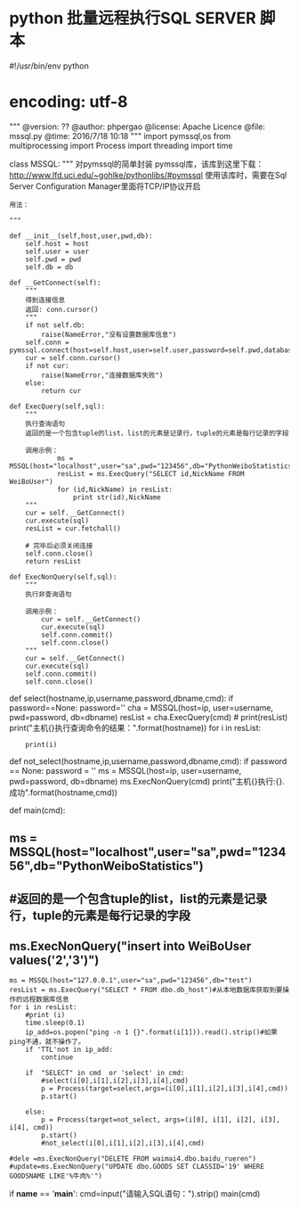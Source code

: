 # python 批量远程执行SQL SERVER 脚本
#!/usr/bin/env python
# encoding: utf-8
 
"""
@version: ??
@author: phpergao
@license: Apache Licence 
@file: mssql.py
@time: 2016/7/18 10:18
"""
import pymssql,os
from multiprocessing import Process
import threading
import time
 
class MSSQL:
    """
    对pymssql的简单封装
    pymssql库，该库到这里下载：http://www.lfd.uci.edu/~gohlke/pythonlibs/#pymssql
    使用该库时，需要在Sql Server Configuration Manager里面将TCP/IP协议开启
 
    用法：
 
    """
 
    def __init__(self,host,user,pwd,db):
        self.host = host
        self.user = user
        self.pwd = pwd
        self.db = db
 
    def __GetConnect(self):
        """
        得到连接信息
        返回: conn.cursor()
        """
        if not self.db:
            raise(NameError,"没有设置数据库信息")
        self.conn = pymssql.connect(host=self.host,user=self.user,password=self.pwd,database=self.db,charset="utf8")
        cur = self.conn.cursor()
        if not cur:
            raise(NameError,"连接数据库失败")
        else:
            return cur
 
    def ExecQuery(self,sql):
        """
        执行查询语句
        返回的是一个包含tuple的list，list的元素是记录行，tuple的元素是每行记录的字段
 
        调用示例：
                ms = MSSQL(host="localhost",user="sa",pwd="123456",db="PythonWeiboStatistics")
                resList = ms.ExecQuery("SELECT id,NickName FROM WeiBoUser")
                for (id,NickName) in resList:
                    print str(id),NickName
        """
        cur = self.__GetConnect()
        cur.execute(sql)
        resList = cur.fetchall()
 
        # 完毕后必须关闭连接
        self.conn.close()
        return resList
 
    def ExecNonQuery(self,sql):
        """
        执行非查询语句
 
        调用示例：
            cur = self.__GetConnect()
            cur.execute(sql)
            self.conn.commit()
            self.conn.close()
        """
        cur = self.__GetConnect()
        cur.execute(sql)
        self.conn.commit()
        self.conn.close()
 
def select(hostname,ip,username,password,dbname,cmd):
    if password==None:
        password=''
    cha = MSSQL(host=ip, user=username, pwd=password, db=dbname)
    resList = cha.ExecQuery(cmd)
    # print(resList)
    print("主机{}执行查询命令的结果：".format(hostname))
    for i in resList:
 
        print(i)
 
def not_select(hostname,ip,username,password,dbname,cmd):
    if password == None:
        password = ''
    ms = MSSQL(host=ip, user=username, pwd=password, db=dbname)
    ms.ExecNonQuery(cmd)
    print("主机{}执行:{}.成功".format(hostname,cmd))
 
def main(cmd):
## ms = MSSQL(host="localhost",user="sa",pwd="123456",db="PythonWeiboStatistics")
## #返回的是一个包含tuple的list，list的元素是记录行，tuple的元素是每行记录的字段
## ms.ExecNonQuery("insert into WeiBoUser values('2','3')")
 
    ms = MSSQL(host="127.0.0.1",user="sa",pwd="123456",db="test")
    resList = ms.ExecQuery("SELECT * FROM dbo.db_host")#从本地数据库获取到要操作的远程数据库信息
    for i in resList:
        #print (i)
        time.sleep(0.1)
        ip_add=os.popen("ping -n 1 {}".format(i[1])).read().strip()#如果ping不通，就不操作了。
        if 'TTL'not in ip_add:
            continue
 
        if  "SELECT" in cmd  or 'select' in cmd:
            #select(i[0],i[1],i[2],i[3],i[4],cmd)
            p = Process(target=select,args=(i[0],i[1],i[2],i[3],i[4],cmd))
            p.start()
 
        else:
            p = Process(target=not_select, args=(i[0], i[1], i[2], i[3], i[4], cmd))
            p.start()
            #not_select(i[0],i[1],i[2],i[3],i[4],cmd)
 
    #dele =ms.ExecNonQuery("DELETE FROM waimai4.dbo.baidu_rueren")
    #update=ms.ExecNonQuery("UPDATE dbo.GOODS SET CLASSID='19' WHERE GOODSNAME LIKE'%牛肉%'")
if __name__ == '__main__':
    cmd=input("请输入SQL语句：").strip()
    main(cmd)
